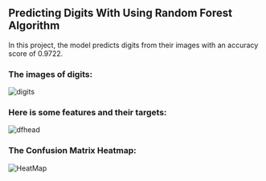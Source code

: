 <h2>Predicting Digits With Using Random Forest Algorithm</h2>
<p>In this project, the model predicts digits from their images with an accuracy score of 0.9722.</p>

<h3>The images of digits: </h3>

![digits](https://github.com/user-attachments/assets/3ea53b17-0a92-4946-a768-228c979ea4ba)

<h3>Here is some features and their targets: </h3>

![dfhead](https://github.com/user-attachments/assets/b3b70501-c7fc-498a-ab31-d7c81b70df3f)

<h3>The Confusion Matrix Heatmap: </h3>

![HeatMap](https://github.com/user-attachments/assets/61ecff7f-faa6-44f6-83cb-5e2c8a04fdc2)
